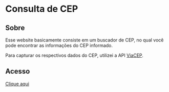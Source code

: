 <h1>Consulta de CEP</h1>
<h2>Sobre</h2>
<p>Esse website basicamente consiste em um buscador de CEP, no qual você pode encontrar as informações do CEP informado.</p>
<p>Para capturar os respectivos dados do CEP, utilizei a API <a href='https://viacep.com.br/'>ViaCEP</a>.</p>
<h2>Acesso</h2>
<a href='https://joaoalissontec.github.io/consulta-cep/'>Clique aqui</a>
